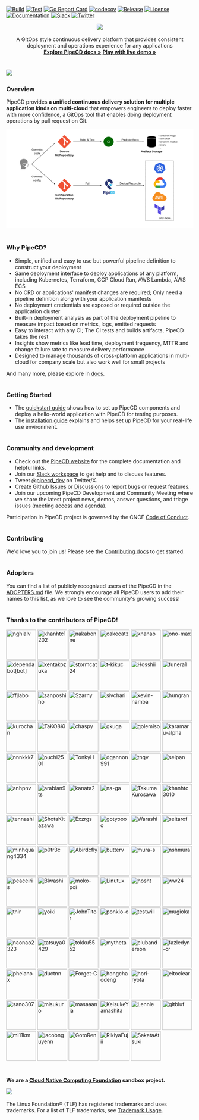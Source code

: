 [![Build](https://github.com/pipe-cd/pipecd/actions/workflows/build.yaml/badge.svg)](https://github.com/pipe-cd/pipecd/actions/workflows/build.yaml)
[![Test](https://github.com/pipe-cd/pipecd/actions/workflows/test.yaml/badge.svg)](https://github.com/pipe-cd/pipecd/actions/workflows/test.yaml)
[![Go Report Card](https://goreportcard.com/badge/github.com/pipe-cd/pipecd)](https://goreportcard.com/report/github.com/pipe-cd/pipecd)
[![codecov](https://codecov.io/gh/pipe-cd/pipecd/branch/master/graph/badge.svg)](https://codecov.io/gh/pipe-cd/pipecd)
[![Release](https://img.shields.io/github/v/release/pipe-cd/pipecd?label=Release)](https://github.com/pipe-cd/pipecd/releases/latest)
[![License](https://img.shields.io/badge/License-Apache_2.0-blue.svg)](/LICENSE)
[![Documentation](https://img.shields.io/badge/Documentation-pipecd-informational.svg)](https://pipecd.dev/docs/)
[![Slack](https://img.shields.io/badge/Slack-%23pipecd-informational.svg)](https://app.slack.com/client/T08PSQ7BQ/C01B27F9T0X)
[![Twitter](https://img.shields.io/twitter/url/https/twitter.com/pipecd_dev.svg?style=social&label=Follow%20%40pipecd_dev)](https://twitter.com/pipecd_dev)

<p align="center">
  <img src="https://github.com/pipe-cd/pipecd/blob/master/docs/static/images/logo.png" width="180"/>
</p>

<p align="center">
  A GitOps style continuous delivery platform that provides consistent deployment and operations experience for any applications
  <br/>
  <a href="https://pipecd.dev"><strong>Explore PipeCD docs »</strong></a>
  <a href="https://play.pipecd.dev?project=play"><strong>Play with live demo »</strong></a>
</p>

#

![](https://github.com/pipe-cd/pipecd/blob/master/docs/static/images/rolled-back-deployment.png)

### Overview

PipeCD provides __a unified continuous delivery solution for multiple application kinds on multi-cloud__ that empowers engineers to deploy faster with more confidence, a GitOps tool that enables doing deployment operations by pull request on Git.

![](https://github.com/pipe-cd/pipecd/blob/master/docs/static/images/pipecd-explanation.png)

#

### Why PipeCD?

- Simple, unified and easy to use but powerful pipeline definition to construct your deployment
- Same deployment interface to deploy applications of any platform, including Kubernetes, Terraform, GCP Cloud Run, AWS Lambda, AWS ECS
- No CRD or applications' manifest changes are required; Only need a pipeline definition along with your application manifests
- No deployment credentials are exposed or required outside the application cluster
- Built-in deployment analysis as part of the deployment pipeline to measure impact based on metrics, logs, emitted requests
- Easy to interact with any CI; The CI tests and builds artifacts, PipeCD takes the rest
- Insights show metrics like lead time, deployment frequency, MTTR and change failure rate to measure delivery performance
- Designed to manage thousands of cross-platform applications in multi-cloud for company scale but also work well for small projects

And many more, please explore in [docs](https://pipecd.dev/docs).

#

### Getting Started

- The [quickstart guide](https://pipecd.dev/docs/quickstart/) shows how to set up PipeCD components and deploy a hello-world application with PipeCD for testing purposes.
- The [installation guide](https://pipecd.dev/docs/installation/) explains and helps set up PipeCD for your real-life use environment.

#

### Community and development

- Check out the [PipeCD website](https://pipecd.dev) for the complete documentation and helpful links.
- Join our [Slack workspace](https://cloud-native.slack.com/archives/C01B27F9T0X) to get help and to discuss features.
- Tweet [@pipecd_dev](https://twitter.com/pipecd_dev) on Twitter/X.
- Create Github [Issues](https://github.com/pipe-cd/pipecd/issues) or [Discussions](https://github.com/pipe-cd/pipecd/discussions/) to report bugs or request features.
- Join our upcoming PipeCD Development and Community Meeting where we share the latest project news, demos, answer questions, and triage issues ([meeting access and agenda](https://bit.ly/pipecd-mtg-notes)).

Participation in PipeCD project is governed by the CNCF [Code of Conduct](CODE_OF_CONDUCT.md).

#

### Contributing

We'd love you to join us! Please see the [Contributing docs](CONTRIBUTING.md) to get started.

#

### Adopters

You can find a list of publicly recognized users of the PipeCD in the [ADOPTERS.md](ADOPTERS.md) file. We strongly encourage all PipeCD users to add their names to this list, as we love to see the community's growing success!

#

### Thanks to the contributors of PipeCD!

<a href="https://github.com/nghialv"><img src="https://avatars.githubusercontent.com/u/1751755?v=4" title="nghialv" width="80" height="80"></a>
<a href="https://github.com/khanhtc1202"><img src="https://avatars.githubusercontent.com/u/32532742?v=4" title="khanhtc1202" width="80" height="80"></a>
<a href="https://github.com/nakabonne"><img src="https://avatars.githubusercontent.com/u/19730728?v=4" title="nakabonne" width="80" height="80"></a>
<a href="https://github.com/cakecatz"><img src="https://avatars.githubusercontent.com/u/6136383?v=4" title="cakecatz" width="80" height="80"></a>
<a href="https://github.com/knanao"><img src="https://avatars.githubusercontent.com/u/50069775?v=4" title="knanao" width="80" height="80"></a>
<a href="https://github.com/ono-max"><img src="https://avatars.githubusercontent.com/u/59436572?v=4" title="ono-max" width="80" height="80"></a>
<a href="https://github.com/apps/dependabot"><img src="https://avatars.githubusercontent.com/in/29110?v=4" title="dependabot[bot]" width="80" height="80"></a>
<a href="https://github.com/kentakozuka"><img src="https://avatars.githubusercontent.com/u/16733673?v=4" title="kentakozuka" width="80" height="80"></a>
<a href="https://github.com/stormcat24"><img src="https://avatars.githubusercontent.com/u/919840?v=4" title="stormcat24" width="80" height="80"></a>
<a href="https://github.com/t-kikuc"><img src="https://avatars.githubusercontent.com/u/97105818?v=4" title="t-kikuc" width="80" height="80"></a>
<a href="https://github.com/Hosshii"><img src="https://avatars.githubusercontent.com/u/49914427?v=4" title="Hosshii" width="80" height="80"></a>
<a href="https://github.com/funera1"><img src="https://avatars.githubusercontent.com/u/60760935?v=4" title="funera1" width="80" height="80"></a>
<a href="https://github.com/ffjlabo"><img src="https://avatars.githubusercontent.com/u/40124947?v=4" title="ffjlabo" width="80" height="80"></a>
<a href="https://github.com/sanposhiho"><img src="https://avatars.githubusercontent.com/u/44139130?v=4" title="sanposhiho" width="80" height="80"></a>
<a href="https://github.com/Szarny"><img src="https://avatars.githubusercontent.com/u/26561120?v=4" title="Szarny" width="80" height="80"></a>
<a href="https://github.com/sivchari"><img src="https://avatars.githubusercontent.com/u/55221074?v=4" title="sivchari" width="80" height="80"></a>
<a href="https://github.com/kevin-namba"><img src="https://avatars.githubusercontent.com/u/68955641?v=4" title="kevin-namba" width="80" height="80"></a>
<a href="https://github.com/hungran"><img src="https://avatars.githubusercontent.com/u/26101787?v=4" title="hungran" width="80" height="80"></a>
<a href="https://github.com/kurochan"><img src="https://avatars.githubusercontent.com/u/591247?v=4" title="kurochan" width="80" height="80"></a>
<a href="https://github.com/TaKO8Ki"><img src="https://avatars.githubusercontent.com/u/41065217?v=4" title="TaKO8Ki" width="80" height="80"></a>
<a href="https://github.com/chaspy"><img src="https://avatars.githubusercontent.com/u/10370988?v=4" title="chaspy" width="80" height="80"></a>
<a href="https://github.com/gkuga"><img src="https://avatars.githubusercontent.com/u/33643470?v=4" title="gkuga" width="80" height="80"></a>
<a href="https://github.com/golemiso"><img src="https://avatars.githubusercontent.com/u/3282656?v=4" title="golemiso" width="80" height="80"></a>
<a href="https://github.com/karamaru-alpha"><img src="https://avatars.githubusercontent.com/u/38310693?v=4" title="karamaru-alpha" width="80" height="80"></a>
<a href="https://github.com/nnnkkk7"><img src="https://avatars.githubusercontent.com/u/68233204?v=4" title="nnnkkk7" width="80" height="80"></a>
<a href="https://github.com/ouchi2501"><img src="https://avatars.githubusercontent.com/u/11391317?v=4" title="ouchi2501" width="80" height="80"></a>
<a href="https://github.com/TonkyH"><img src="https://avatars.githubusercontent.com/u/50762864?v=4" title="TonkyH" width="80" height="80"></a>
<a href="https://github.com/dgannon991"><img src="https://avatars.githubusercontent.com/u/19214156?v=4" title="dgannon991" width="80" height="80"></a>
<a href="https://github.com/tnqv"><img src="https://avatars.githubusercontent.com/u/23372024?v=4" title="tnqv" width="80" height="80"></a>
<a href="https://github.com/seipan"><img src="https://avatars.githubusercontent.com/u/88176012?v=4" title="seipan" width="80" height="80"></a>
<a href="https://github.com/anhpnv"><img src="https://avatars.githubusercontent.com/u/40441000?v=4" title="anhpnv" width="80" height="80"></a>
<a href="https://github.com/arabian9ts"><img src="https://avatars.githubusercontent.com/u/24448137?v=4" title="arabian9ts" width="80" height="80"></a>
<a href="https://github.com/kanata2"><img src="https://avatars.githubusercontent.com/u/7460883?v=4" title="kanata2" width="80" height="80"></a>
<a href="https://github.com/na-ga"><img src="https://avatars.githubusercontent.com/u/537006?v=4" title="na-ga" width="80" height="80"></a>
<a href="https://github.com/TakumaKurosawa"><img src="https://avatars.githubusercontent.com/u/39955827?v=4" title="TakumaKurosawa" width="80" height="80"></a>
<a href="https://github.com/khanhtc3010"><img src="https://avatars.githubusercontent.com/u/9603918?v=4" title="khanhtc3010" width="80" height="80"></a>
<a href="https://github.com/tennashi"><img src="https://avatars.githubusercontent.com/u/10219626?v=4" title="tennashi" width="80" height="80"></a>
<a href="https://github.com/ShotaKitazawa"><img src="https://avatars.githubusercontent.com/u/19530785?v=4" title="ShotaKitazawa" width="80" height="80"></a>
<a href="https://github.com/Exzrgs"><img src="https://avatars.githubusercontent.com/u/140805585?v=4" title="Exzrgs" width="80" height="80"></a>
<a href="https://github.com/gotyoooo"><img src="https://avatars.githubusercontent.com/u/6133219?v=4" title="gotyoooo" width="80" height="80"></a>
<a href="https://github.com/Warashi"><img src="https://avatars.githubusercontent.com/u/3600530?v=4" title="Warashi" width="80" height="80"></a>
<a href="https://github.com/seitarof"><img src="https://avatars.githubusercontent.com/u/51070449?v=4" title="seitarof" width="80" height="80"></a>
<a href="https://github.com/minhquang4334"><img src="https://avatars.githubusercontent.com/u/22545967?v=4" title="minhquang4334" width="80" height="80"></a>
<a href="https://github.com/p0tr3c"><img src="https://avatars.githubusercontent.com/u/12850042?v=4" title="p0tr3c" width="80" height="80"></a>
<a href="https://github.com/Abirdcfly"><img src="https://avatars.githubusercontent.com/u/5100555?v=4" title="Abirdcfly" width="80" height="80"></a>
<a href="https://github.com/butterv"><img src="https://avatars.githubusercontent.com/u/15773082?v=4" title="butterv" width="80" height="80"></a>
<a href="https://github.com/mura-s"><img src="https://avatars.githubusercontent.com/u/4702673?v=4" title="mura-s" width="80" height="80"></a>
<a href="https://github.com/nshmura"><img src="https://avatars.githubusercontent.com/u/9046837?v=4" title="nshmura" width="80" height="80"></a>
<a href="https://github.com/peaceiris"><img src="https://avatars.githubusercontent.com/u/30958501?v=4" title="peaceiris" width="80" height="80"></a>
<a href="https://github.com/BIwashi"><img src="https://avatars.githubusercontent.com/u/49979368?v=4" title="BIwashi" width="80" height="80"></a>
<a href="https://github.com/moko-poi"><img src="https://avatars.githubusercontent.com/u/55864094?v=4" title="moko-poi" width="80" height="80"></a>
<a href="https://github.com/Linutux"><img src="https://avatars.githubusercontent.com/u/435352?v=4" title="Linutux" width="80" height="80"></a>
<a href="https://github.com/hosht"><img src="https://avatars.githubusercontent.com/u/3858627?v=4" title="hosht" width="80" height="80"></a>
<a href="https://github.com/ww24"><img src="https://avatars.githubusercontent.com/u/695166?v=4" title="ww24" width="80" height="80"></a>
<a href="https://github.com/tnir"><img src="https://avatars.githubusercontent.com/u/10229505?v=4" title="tnir" width="80" height="80"></a>
<a href="https://github.com/yoiki"><img src="https://avatars.githubusercontent.com/u/39365493?v=4" title="yoiki" width="80" height="80"></a>
<a href="https://github.com/JohnTitor"><img src="https://avatars.githubusercontent.com/u/25030997?v=4" title="JohnTitor" width="80" height="80"></a>
<a href="https://github.com/ponkio-o"><img src="https://avatars.githubusercontent.com/u/29038315?v=4" title="ponkio-o" width="80" height="80"></a>
<a href="https://github.com/testwill"><img src="https://avatars.githubusercontent.com/u/8717479?v=4" title="testwill" width="80" height="80"></a>
<a href="https://github.com/mugioka"><img src="https://avatars.githubusercontent.com/u/62197019?v=4" title="mugioka" width="80" height="80"></a>
<a href="https://github.com/naonao2323"><img src="https://avatars.githubusercontent.com/u/74669884?v=4" title="naonao2323" width="80" height="80"></a>
<a href="https://github.com/tatsuya0429"><img src="https://avatars.githubusercontent.com/u/29541999?v=4" title="tatsuya0429" width="80" height="80"></a>
<a href="https://github.com/tokku5552"><img src="https://avatars.githubusercontent.com/u/69064290?v=4" title="tokku5552" width="80" height="80"></a>
<a href="https://github.com/mytheta"><img src="https://avatars.githubusercontent.com/u/18681959?v=4" title="mytheta" width="80" height="80"></a>
<a href="https://github.com/clubanderson"><img src="https://avatars.githubusercontent.com/u/407614?v=4" title="clubanderson" width="80" height="80"></a>
<a href="https://github.com/fazledyn-or"><img src="https://avatars.githubusercontent.com/u/138655107?v=4" title="fazledyn-or" width="80" height="80"></a>
<a href="https://github.com/pheianox"><img src="https://avatars.githubusercontent.com/u/72671586?v=4" title="pheianox" width="80" height="80"></a>
<a href="https://github.com/ductnn"><img src="https://avatars.githubusercontent.com/u/22121217?v=4" title="ductnn" width="80" height="80"></a>
<a href="https://github.com/Forget-C"><img src="https://avatars.githubusercontent.com/u/25631506?v=4" title="Forget-C" width="80" height="80"></a>
<a href="https://github.com/hongchaodeng"><img src="https://avatars.githubusercontent.com/u/920884?v=4" title="hongchaodeng" width="80" height="80"></a>
<a href="https://github.com/hori-ryota"><img src="https://avatars.githubusercontent.com/u/2936501?v=4" title="hori-ryota" width="80" height="80"></a>
<a href="https://github.com/eltociear"><img src="https://avatars.githubusercontent.com/u/22633385?v=4" title="eltociear" width="80" height="80"></a>
<a href="https://github.com/sano307"><img src="https://avatars.githubusercontent.com/u/12808316?v=4" title="sano307" width="80" height="80"></a>
<a href="https://github.com/misukuro"><img src="https://avatars.githubusercontent.com/u/1040546?v=4" title="misukuro" width="80" height="80"></a>
<a href="https://github.com/masaaania"><img src="https://avatars.githubusercontent.com/u/2755429?v=4" title="masaaania" width="80" height="80"></a>
<a href="https://github.com/KeisukeYamashita"><img src="https://avatars.githubusercontent.com/u/23056537?v=4" title="KeisukeYamashita" width="80" height="80"></a>
<a href="https://github.com/Lennie"><img src="https://avatars.githubusercontent.com/u/330102?v=4" title="Lennie" width="80" height="80"></a>
<a href="https://github.com/gitbluf"><img src="https://avatars.githubusercontent.com/u/22802784?v=4" title="gitbluf" width="80" height="80"></a>
<a href="https://github.com/mi11km"><img src="https://avatars.githubusercontent.com/u/54844746?v=4" title="mi11km" width="80" height="80"></a>
<a href="https://github.com/jacobnguyenn"><img src="https://avatars.githubusercontent.com/u/60810674?v=4" title="jacobnguyenn" width="80" height="80"></a>
<a href="https://github.com/GotoRen"><img src="https://avatars.githubusercontent.com/u/63791288?v=4" title="GotoRen" width="80" height="80"></a>
<a href="https://github.com/RikiyaFujii"><img src="https://avatars.githubusercontent.com/u/23261497?v=4" title="RikiyaFujii" width="80" height="80"></a>
<a href="https://github.com/SakataAtsuki"><img src="https://avatars.githubusercontent.com/u/58636635?v=4" title="SakataAtsuki" width="80" height="80"></a>

#

**We are a [Cloud Native Computing Foundation](https://cncf.io/) sandbox project.**

<img src="https://www.cncf.io/wp-content/uploads/2022/07/cncf-color-bg.svg" width=300 />

The Linux Foundation® (TLF) has registered trademarks and uses trademarks. For a list of TLF trademarks, see [Trademark Usage](https://www.linuxfoundation.org/trademark-usage/).
